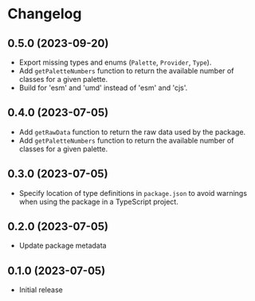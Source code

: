 # Changelog

## 0.5.0 (2023-09-20)

- Export missing types and enums (`Palette`, `Provider`, `Type`).
- Add `getPaletteNumbers` function to return the available number of classes for a given palette.
- Build for 'esm' and 'umd' instead of 'esm' and 'cjs'.

## 0.4.0 (2023-07-05)

- Add `getRawData` function to return the raw data used by the package.
- Add `getPaletteNumbers` function to return the available number of classes for a given palette.

## 0.3.0 (2023-07-05)

- Specify location of type definitions in `package.json` to avoid warnings when using the package in a TypeScript project.

## 0.2.0 (2023-07-05)

- Update package metadata

## 0.1.0 (2023-07-05)

- Initial release